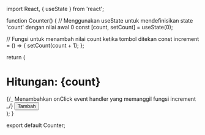 import React, { useState } from 'react';

function Counter() {
// Menggunakan useState untuk mendefinisikan state 'count' dengan nilai awal 0
const [count, setCount] = useState(0);

// Fungsi untuk menambah nilai count ketika tombol ditekan
const increment = () => {
setCount(count + 1);
};

return (
<div>
<h1>Hitungan: {count}</h1>
{/_ Menambahkan onClick event handler yang memanggil fungsi increment _/}
<button onClick={increment}>Tambah</button>
</div>
);
}

export default Counter;
